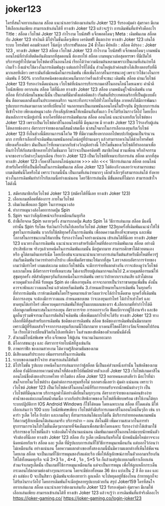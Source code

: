 # joker123
ใครที่สนใจอยากเล่นเกม สล็อต แนะนำเลยว่าต้องมาเล่นกับ Joker 123 รับรองคุ้มค่า คุ้มราคา มีเกมให้เลือกเล่นเพียบ สามารถเข้าเล่นได้ที่ ทางเข้า Joker 123 แล้วจะรู้ว่า การเดิมพันที่แท้จริงคืออะไร 
Title : สล็อต เว็บไซต์ Joker 123 กำไรงาม โบนัสฟรี แจ็กพอตโดนๆ
Meta : เดิมพันเกม สล็อต กับ Joker 123 ทำเงินดี มีโปรโมชั่นเด็ดๆเพียบ เครดิตฟรี ตีแตกง่าย ทางเข้า Joker 123 เล่นได้ระบบ โทรศัพท์ คอมพิวเตอร์ โน้ตบุ๊ก บริการฟรีตลอด 24 ชั่วโมง
คีย์หลัก : สล็อต
คีย์รอง : Joker 123 , ทางเข้า Joker 123
สล็อต เว็บไซต์ Joker 123 กำไรงาม โบนัสฟรี แจ็กพอตโดนๆ
เกมพนันออนไลน์ที่กำลังฮิตติดอันดับมากที่สุดตอนนี้ ต้องยกให้ สล็อต เกมหมุนวงล้อสุดหรรษา ที่มีเปิดให้บริการอยู่ทั่วไปตามเว็บไซต์คาสิโนออนไลน์ เรียกได้ว่าความนิยมล้นหลามเพราะเป็นเกมที่เล่นง่ายได้เงินเร็ว ถึงแม้จะใช้ดวงในการเดิมพันสูง แต่ผลกำไรที่ได้นั้น ส่วนใหญ่แล้วค่อนข้างได้เสียงตอบรับที่ดีมากเลยทีเดียว เพราะมันยังมีเทคนิคในการเดิมพัน เพื่อเพิ่มโอกาสในการชนะอยู่ เพราะว่าใช้ดวงในการเดิมพัน ก็ 50% บวกกับเทคนิคของแต่ละคนก็มากกว่าครึ่งแล้วที่จะชนะ เดิมพัน สล็อต ผ่านเว็บไซต์ Joker 123 รับรองว่าเด็ดแน่นอน เว็บไซต์ที่เน้นการบริการเกมคาสิโนออนไลน์โดยเฉพาะ ค่าน้ำดี โบนัสเพียบ
อยากเล่น สล็อต ได้ที่นี่เลย ทางเข้า Joker 123
สล็อต เกมพนันคู่ใจนักเดิมพัน
เกม สล็อต ที่กำลังนิยมในขณะนี้นั้น เป็นเกมที่มีมาตั้งแต่อดีตแล้ว เริ่มต้นที่ประเทศอเมริกาที่เป็นตู่แบบตั้งพื้น ตีตลาดแตกตั้งแต่ในประเทศอเมริกา จนกระทั่งกระจายไปทั่วโลกในที่สุด ภายหลังได้มีการพัฒนารูปแบบการเล่นตามกาลเวลาที่เปลี่ยนไป จนกลายมาเป็นเกมพนันออนไลน์ในปัจจุบัน มีรูปแบบการเล่นที่เข้าใจง่าย เพียงแค่หมุนวงล้อ เรียงสัญลักษณ์ให้เหมือนกันทั้งแถว ก็จะได้รับเงินรางวัลไป โดยเบื้องต้นหลักการจะมีอยู่เท่านี้ 
หากใครที่ต้องการเดิมพันเกม สล็อต ออนไลน์ แนะนำเลยกับเว็บไซต์ของ Joker 123 เพราะเป็นเว็บไซต์คาสิโนออนไลน์ที่ดี มีคุณภาพ มี ทางเข้า Joker 123 ไว้รองรับผู้เล่นได้หลายช่องทาง อัตราการจ่ายของเกมก็สมน้ำสมเนื้อ น่าสนใจมากในการเลือกลงทุนกับเว็บไซต์ Joker 123
ยิ่งในช่วงนี้มีสถานการณ์โควิด 19 ที่มีความเสี่ยงหากออกไปพบปะกับผู้คนเป็นจำนวนมาก การที่เราเลือกที่จะเดิมพันเกมพนันออนไลน์อยู่ที่บ้านเฉยๆ แล้วสามารถหาเงินได้ด้วยโทรศัพท์เพียงเครื่องเดียว มันเป็นอะไรที่เหมาะมากกับช่วงวิกฤติอย่างนี้ โปรโมชั่นของเว็บไซต์ก็ทำออกมาเพื่อคืนกำไรให้กับสมาชิกหลายโปรโมชั่นมาก ไม่ว่าจะเป็นเครดิตฟรี สมาชิกใหม่ ชวนเพื่อน หรือกิจกรรมแจกของรางวัลต่างๆในทุกเดือน เรียกว่า Joker 123 เป็นเว็บไซต์ที่เหมาะกับการเล่น สล็อต มากที่สุด 
ทางเข้า Joker 123 เว็บคาสิโนออนไลน์คุณภาพ  >>> คลิก <<<
วิธีการเล่นเกม สล็อต ออนไลน์
สำหรับใครที่ยังเป็นมือใหม่ในการเดิมพันเกม สล็อต Joker 123  ไม่ต้องกังวลเลยว่าจะสามารถชนะเกมเดิมพันนี้ไดหรือไม่ เพราะว่าเกมนี้นั้น เป็นเกมที่เล่นง่ายมากๆ เด็กตัวเล็กๆยังสามารถเล่นได้ ยังหายห่วงในการเดิมพันทำกำไรกับเกมนี้อย่างแน่นอน  โดยวิธีการเล่นนั้น มีขั้นตอนที่ไม่มาก สามารถเข้าใจได้ดังนี้
1.	สมัครสมาชิกกับเว็บไซต์ Joker 123 (สมัครได้ที่นี่เลย ทางเข้า Joker 123)
2.	เลือกเกมสล็อตที่ต้องการ ภายในเว็บไซต์
3.	เติมเงินเพื่อแลก Spin ในการหมุนวงล้อ
4.	ทำการหมุนวงล้อโดยการกดปุ่ม Spin 
5.	Spin จนกว่าสัญลักษณ์จะเรียงเหมือนกันทุกรีล
6.	ถ้าขี้เกียจกด Spin หลายๆครั้ง สามารถกดปุ่ม Auto Spin ได้
วิธีการเล่นเกม สล็อต มีแค่นี้เท่านั้น Spin รับโชค รับเงินกำไรกันไปเลยกับเว็บไซต์ Joker 123ทุกครั้งที่เดิมพันแนะนำให้ใช้สูตรในการเดิมพัน บวกกับใช้สติทุกครั้งในการเดิมพัน เพื่อลดความเสี่ยงที่จะขาดทุน และเพิ่มโอกาสในการชนะเกมให้มากขึ้น รับรองว่าโดนใจอย่างแน่นอน เข้าเล่นได้ที่นี่เลย ทางเข้า Joker 123
แนวทางในการเดิมพัน
แนะนำแนวทางสำหรับมือใหม่ที่ต้องการเดิมพันเกม สล็อต อย่างมีประสิทธิภาพ จริงๆแล้วเทคนิคในการเดิมพันเกมนั้น มีอยู่มากมาย สามารถศึกษาได้ด้วยตนเอง หรือ ดูได้ตามอินเทอร์เน็ต โดยเบื้องต้นจะมาแนะนำแนวทางการเล่นเริ่มต้นสำหรับมือใหม่ที่ควรรู้ก่นเริ่มเดิมพันว่าควรทำอย่างไรบ้าง เพื่อเพิ่มอัตราชนะให้มากที่สุด
1.ตรวจสอบอัตราการจ่ายของเกมว่ามีเท่าไหร่
เกมแต่ละเกม แต่ละเว็บไซต์นั้น จะมีการจ่ายที่แตกต่างกัน เราจะต้องดูว่าเว็บไซต์และเกมไหน มีอัตราการจ่ายที่เหมาะสม ไม่เอาเปรียบผู้เล่นมากจนเกินไป 
2.ควบคุมสติอารมณ์ให้สุขุมทุกครั้ง
สติสำคัญพอๆกันกับเทคนิคในการเดิมพัน เพราะว่าถ้าหากเราเล่นเสีย แล้วไม่ยอมควบคุมตัวเองให้ดี รับหมุน Spin ต่อ เพื่อเอาทุนคืน อาจจะกลายเป็นว่าเราขาดทุนเพิ่มขึ้น ดังนั้น ควรจะพักและวางแผนใหม่ แล้วค่อยเริ่มเดิมพัน
3.กำหนดเป้าหมายในการเดิมพัน
ในทุกครั้งที่ทำการเดิมพัน เราห้ามเดิมพันโดยไร้จุดหมายแล้วหวังผลว่าจะได้กำไรเด็ดขาด ทุกครั้งที่เดิมพันคือการลงทุน จะต้องมีการวางแผน กำหนดขอบเขต ว่าจะลงทุนเท่าไหร่ ได้กำไรเท่าไหร่ และขาดทุนได้เท่าไหร่ เพื่อควบคุมการเดิมพันให้อยู่ในแบบแผนของเรา
4.เลือกเกมที่ทำกำไรได้ดี
เลือกดูเกมที่เหมาะสมในการลงทุน อัตราการจ่าย การออกรางวัล ฟีดแบ็กจากผู้ใช้งานจริง และข้อมูลอื่นๆร่วมพิจารณาในการตัดสินใจเดิมพัน เพื่อเพิ่มผลกำไรที่จะได้รับ
ทางเข้า Joker 123 ทางเลือกที่ดีที่สุดสำหรับการเดิมพัน
ข้อดีของการเดิมพัน สล็อต 
ข้อดีของการเดิมพันนั้นมีมากมาย เพราะมีผู้ที่รับผลสำเร็จจากการลงทุนกับเกมนี้ไปมากมาย บางคนที่โชคดีได้รางวัลแจ็กพอตไปก้อนโต เรียกได้ว่าเปลี่ยนชีวิตกันไปเลยทีเดียว ในส่วนของข้อดีของตัวเกมนั้นมีดังนี้
1.	ตัวเกมมีโบนัสพิเศษ หรือ แจ็กพอต ให้ผู้เล่น จำนวนเงินเยอะมาก
2.	มีโอกาสชนะสูง และ อัตราการจ่ายโบนัสที่สูงเช่นกัน
3.	ภาพกราฟิก ของเกมสวยงาม ได้ความรู้สึกตามธีมของเกม
4.	มีเสียงดนตรีประกอบ เพิ่มอรรถรสในการเดิมพัน
5.	ระบบของเกมเข้าใจง่าย สามารถเล่นได้ทันที
6.	มีโปรโมชั่น รูปแบบ เทคนิคในการเล่นมากกว่าตู้สล็อต
นี่เป็นแค่ส่วนหนึ่งเท่านั้น ในข้อดีของเกม สล็อต ยังมีอีกหลายความน่าสนใจที่ต้องเข้าไปสัมผัสด้วยตัวเองที่ Joker 123 เว็บไซต์เกมคาสิโนออนไลน์ชื่อดังของประเทศไทย
ทำไมต้อง สล็อต Joker 123
หลายคนคงสงสัยว่า มีอะไรที่น่าสนใจภายในเว็บไซต์บ้าง คุ้มค่าต่อการลงทุนหรือไม่ บอกตรงนี้เลยว่า คุ้มค่า แน่นอน เพราะว่าเว็บไซต์ Joker 123 เป็นเว็บไซต์คาสิโนออนไลน์ที่รับการยอมรับจากนักพนันต่างๆว่า เป็นเว็บไซต์ที่มีคุณภาพ บริการลูกค้าได้อย่างดีเยี่ยมในทุกๆงาน อัตราการจ่ายของเกมค่อนข้างง่าย ค่าน้ำของแต่ละเกมก็สมน้ำสมเนื้อ บวกกับประสิทธิภาพของเว็บไซต์ที่เพียบพร้อม เข้าใช้งานได้ทุกระบบปฏิบัติการ IOS Android Windows ก็ใช้ได้หมด โดยเฉพาะเกม สล็อต ที่โดดเด่น มีให้เลือกเล่นกว่า 100 แบบ โบนัสพิเศษเพียบ 
เว็บไซต์ยังมีบริการเกมคาสิโนออนไลน์อื่นๆอีก เช่น บาคาร่า รูเล็ต ไฮโล ยิงปลา และเกมอื่นๆ ที่สามารถเล่นได้แบบไม่อั้น มีบริการถ่ายทอดสดเกมพนัน ให้ความรู้สึกเหมือนได้เล่นเกมจริง บริการฝาก – ถอน อัตโนมัติ เพิ่มความสะดวกในการทำธุรกรรมการเงินโปรโมชั่นเด็ดๆมากมายที่จัดเต็มมาเพื่อสมาชิกโดยเฉพาะ รับรองว่าถ้าได้เข้ามาใช้บริการของเว็บไซต์นี้แล้ว จะต้องติดใจไปนานแน่นอน เดิมพันเกมคาสิโนออนไลน์แบบนักพนันตัวจริงต้องที่นี่เลย ทางเข้า Joker 123
สล็อต กับ รูเล็ต เหมือนกันหรือไม่
นักพนันมือใหม่อาจจะงงนิดหน่อยกับเจ้า สล็อต และ รูเล็ต ที่มีรูปแบบการเล่นที่ใช้วิธีการหมุนเหมือนกัน แต่บอกไว้ก่อนว่า ไม่เหมือนกัน อย่างแน่นอน โดยความแตกต่างของทั้งสองเกมนี้นั้นมีความแตกต่างที่เห็นได้ชัดเจน โดยเกม สล็อต จะเป็นเกมที่ใช้การหมุนของรีลแต่ละรีล เพื่อให้สัญลักษณ์ภายในตัวออกมาเรียงกันให้ได้ทั้งหมดทุกรีล จะมี 3×3 รีล , 4×4 , รีล , 5×5 รีล ก็แล้วแต่รูปแบบเกมที่เราเลือกเล่น ส่วนเจ้าเกมรูเล็ตนั้น เป็นเกมที่ใช้การหมุนเหมือนกัน แต่จะเป็นการหมุน เพื่อให้ลูกเหล็กกระเด็นกระดอนไปตกตามช่องต่างๆบนกระดาน โดยจะมีช่องทั้งหมด 36 ช่อง แบ่งเป็น 2 สี คือ แดง และ ดำ แต่ช่อง 0 จะเป็นสีขาว ผู้เดิมพันจะต้องทายว่า ลูกเหล็ก จะไปหยุดอยู่ที่ช่องไหน ถ้าทายถูกก็จะได้รับเงินรางวัลไป โดยการเดิมพันก็จะมีอยู่หลายรูปแบบด้วยกัน
สรุป Joker159
ใครที่สนใจอยากเล่นเกม สล็อต แนะนำเลยว่าต้องมาเล่นกับ Joker 123 รับรองคุ้มค่า คุ้มราคา มีเกมให้เลือกเล่นเพียบ สามารถเข้าเล่นได้ที่ ทางเข้า Joker 123 แล้วจะรู้ว่า การเดิมพันที่แท้จริงคืออะไร
https://joker-gaming.co/
https://joker-gaming.co/login-joker123
